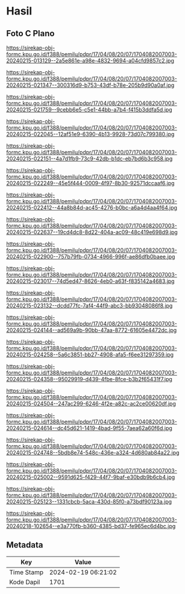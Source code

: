 # Hasil

## Foto C Plano

https://sirekap-obj-formc.kpu.go.id/f388/pemilu/pdpr/17/04/08/20/07/1704082007003-20240215-013129--2a5e861e-a98e-4832-9694-a04cfd9857c2.jpg

https://sirekap-obj-formc.kpu.go.id/f388/pemilu/pdpr/17/04/08/20/07/1704082007003-20240215-021347--300316d9-b753-43df-b78e-205b9d90a0af.jpg

https://sirekap-obj-formc.kpu.go.id/f388/pemilu/pdpr/17/04/08/20/07/1704082007003-20240215-021759--9cebb6e5-c5e1-44bb-a7b4-f415b3ddfa5d.jpg

https://sirekap-obj-formc.kpu.go.id/f388/pemilu/pdpr/17/04/08/20/07/1704082007003-20240215-022045--12af51e9-6390-4b13-9928-73d07c799380.jpg

https://sirekap-obj-formc.kpu.go.id/f388/pemilu/pdpr/17/04/08/20/07/1704082007003-20240215-022151--4a7d1fb9-73c9-42db-b1dc-eb7bd6b3c958.jpg

https://sirekap-obj-formc.kpu.go.id/f388/pemilu/pdpr/17/04/08/20/07/1704082007003-20240215-022249--45e5f444-0009-4f97-8b30-92571dccaaf6.jpg

https://sirekap-obj-formc.kpu.go.id/f388/pemilu/pdpr/17/04/08/20/07/1704082007003-20240215-022412--44a8b84d-ac45-4276-b0bc-a6a4d4aa4f64.jpg

https://sirekap-obj-formc.kpu.go.id/f388/pemilu/pdpr/17/04/08/20/07/1704082007003-20240215-022637--19cd4dc8-8d22-404a-ac09-48c419e698d9.jpg

https://sirekap-obj-formc.kpu.go.id/f388/pemilu/pdpr/17/04/08/20/07/1704082007003-20240215-022900--757b79fb-0734-4966-996f-ae86dfb0baee.jpg

https://sirekap-obj-formc.kpu.go.id/f388/pemilu/pdpr/17/04/08/20/07/1704082007003-20240215-023017--74d5ed47-8626-4eb0-a63f-f835142a4683.jpg

https://sirekap-obj-formc.kpu.go.id/f388/pemilu/pdpr/17/04/08/20/07/1704082007003-20240215-023132--dcdd77fc-7af4-44f9-abc3-bb93048086f8.jpg

https://sirekap-obj-formc.kpu.go.id/f388/pemilu/pdpr/17/04/08/20/07/1704082007003-20240215-024144--ad569a9b-90bb-47aa-8772-61605e4472dc.jpg

https://sirekap-obj-formc.kpu.go.id/f388/pemilu/pdpr/17/04/08/20/07/1704082007003-20240215-024258--5a6c3851-bb27-4908-afa5-f6ee31297359.jpg

https://sirekap-obj-formc.kpu.go.id/f388/pemilu/pdpr/17/04/08/20/07/1704082007003-20240215-024358--95029919-d439-4fbe-8fce-b3b2f65431f7.jpg

https://sirekap-obj-formc.kpu.go.id/f388/pemilu/pdpr/17/04/08/20/07/1704082007003-20240215-024504--247ac299-6246-4f2e-a82c-ac2ce00620df.jpg

https://sirekap-obj-formc.kpu.go.id/f388/pemilu/pdpr/17/04/08/20/07/1704082007003-20240215-024614--dc45d621-1419-4bad-9f55-7aea62a60f6d.jpg

https://sirekap-obj-formc.kpu.go.id/f388/pemilu/pdpr/17/04/08/20/07/1704082007003-20240215-024748--5bdb8e74-548c-436e-a324-4d680ab84a22.jpg

https://sirekap-obj-formc.kpu.go.id/f388/pemilu/pdpr/17/04/08/20/07/1704082007003-20240215-025002--9591d625-f429-44f7-9baf-e30bdb9b6cb4.jpg

https://sirekap-obj-formc.kpu.go.id/f388/pemilu/pdpr/17/04/08/20/07/1704082007003-20240215-025123--1331cbcb-5aca-430d-85f0-a73bdf90123a.jpg

https://sirekap-obj-formc.kpu.go.id/f388/pemilu/pdpr/17/04/08/20/07/1704082007003-20240218-102654--e3a770fb-b360-4385-bd37-fe965ec6d4bc.jpg


## Metadata

| Key        | Value               |
| ---------- | ------------------- |
| Time Stamp | 2024-02-19 06:21:02 |
| Kode Dapil | 1701                |




